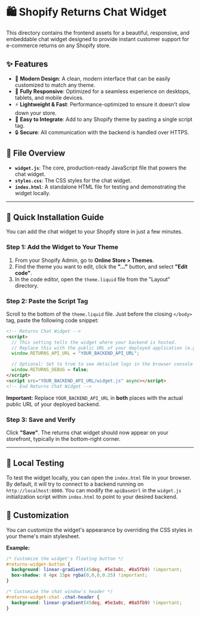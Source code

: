 # 🛍️ Shopify Returns Chat Widget

This directory contains the frontend assets for a beautiful, responsive, and embeddable chat widget designed to provide instant customer support for e-commerce returns on any Shopify store.

## ✨ Features

-   🎨 **Modern Design**: A clean, modern interface that can be easily customized to match any theme.
-   📱 **Fully Responsive**: Optimized for a seamless experience on desktops, tablets, and mobile devices.
-   ⚡ **Lightweight & Fast**: Performance-optimized to ensure it doesn't slow down your store.
-   🔧 **Easy to Integrate**: Add to any Shopify theme by pasting a single script tag.
-   🔒 **Secure**: All communication with the backend is handled over HTTPS.

## 📁 File Overview

-   **`widget.js`**: The core, production-ready JavaScript file that powers the chat widget.
-   **`styles.css`**: The CSS styles for the chat widget.
-   **`index.html`**: A standalone HTML file for testing and demonstrating the widget locally.

---

## 🚀 Quick Installation Guide

You can add the chat widget to your Shopify store in just a few minutes.

### Step 1: Add the Widget to Your Theme

1.  From your Shopify Admin, go to **Online Store > Themes**.
2.  Find the theme you want to edit, click the **"..."** button, and select **"Edit code"**.
3.  In the code editor, open the `theme.liquid` file from the "Layout" directory.

### Step 2: Paste the Script Tag

Scroll to the bottom of the `theme.liquid` file. Just before the closing `</body>` tag, paste the following code snippet:

```html
<!-- Returns Chat Widget -->
<script>
  // This setting tells the widget where your backend is hosted.
  // Replace this with the public URL of your deployed application (e.g., from Railway).
  window.RETURNS_API_URL = "YOUR_BACKEND_API_URL";

  // Optional: Set to true to see detailed logs in the browser console for debugging.
  window.RETURNS_DEBUG = false;
</script>
<script src="YOUR_BACKEND_API_URL/widget.js" async></script>
<!-- End Returns Chat Widget -->
```

**Important:** Replace `YOUR_BACKEND_API_URL` in **both** places with the actual public URL of your deployed backend.

### Step 3: Save and Verify

Click **"Save"**. The returns chat widget should now appear on your storefront, typically in the bottom-right corner.

---

## 🧪 Local Testing

To test the widget locally, you can open the `index.html` file in your browser. By default, it will try to connect to a backend running on `http://localhost:8000`. You can modify the `apiBaseUrl` in the `widget.js` initialization script within `index.html` to point to your desired backend.

## 🎨 Customization

You can customize the widget's appearance by overriding the CSS styles in your theme's main stylesheet.

**Example:**

```css
/* Customize the widget's floating button */
#returns-widget-button {
  background: linear-gradient(45deg, #5e3a8c, #8a5fb9) !important;
  box-shadow: 0 4px 15px rgba(0,0,0,0.25) !important;
}

/* Customize the chat window's header */
#returns-widget-chat .chat-header {
  background: linear-gradient(45deg, #5e3a8c, #8a5fb9) !important;
}
```